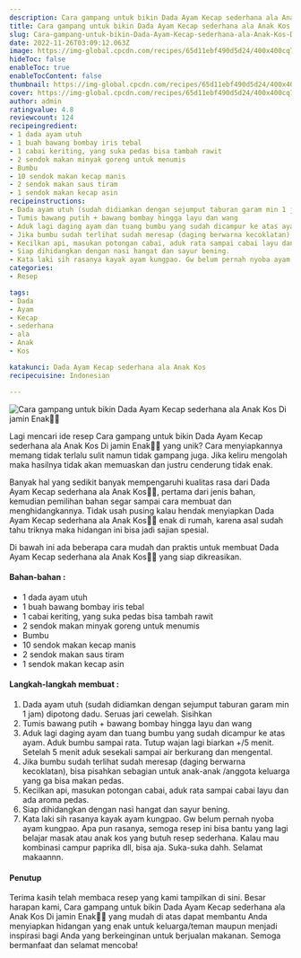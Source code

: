 ```yaml
---
description: Cara gampang untuk bikin Dada Ayam Kecap sederhana ala Anak Kos Di jamin Enak"
title: Cara gampang untuk bikin Dada Ayam Kecap sederhana ala Anak Kos Di jamin Enak
slug: Cara-gampang-untuk-bikin-Dada-Ayam-Kecap-sederhana-ala-Anak-Kos-Di-jamin-Enak
date: 2022-11-26T03:09:12.063Z
image: https://img-global.cpcdn.com/recipes/65d11ebf490d5d24/400x400cq70/photo.jpg
hideToc: false
enableToc: true
enableTocContent: false
thumbnail: https://img-global.cpcdn.com/recipes/65d11ebf490d5d24/400x400cq70/photo.jpg
cover: https://img-global.cpcdn.com/recipes/65d11ebf490d5d24/400x400cq70/photo.jpg
author: admin
ratingvalue: 4.8
reviewcount: 124
recipeingredient:
- 1 dada ayam utuh
- 1 buah bawang bombay iris tebal
- 1 cabai keriting, yang suka pedas bisa tambah rawit
- 2 sendok makan minyak goreng untuk menumis
- Bumbu
- 10 sendok makan kecap manis
- 2 sendok makan saus tiram
- 1 sendok makan kecap asin
recipeinstructions:
- Dada ayam utuh (sudah didiamkan dengan sejumput taburan garam min 1 jam) dipotong dadu. Seruas jari cewelah. Sisihkan
- Tumis bawang putih + bawang bombay hingga layu dan wang
- Aduk lagi daging ayam dan tuang bumbu yang sudah dicampur ke atas ayam. Aduk bumbu sampai rata. Tutup wajan lagi biarkan +/5 menit. Setelah 5 menit aduk sesekali sampai air berkurang dan mengental.
- Jika bumbu sudah terlihat sudah meresap (daging berwarna kecoklatan), bisa pisahkan sebagian untuk anak-anak /anggota keluarga yang ga bisa makan pedas.
- Kecilkan api, masukan potongan cabai, aduk rata sampai cabai layu dan ada aroma pedas.
- Siap dihidangkan dengan nasi hangat dan sayur bening.
- Kata laki sih rasanya kayak ayam kungpao. Gw belum pernah nyoba ayam kungpao. Apa pun rasanya, semoga resep ini bisa bantu yang lagi belajar masak atau anak kos yang butuh resep sederhana. Kalau mau kombinasi campur paprika dll, bisa aja. Suka-suka dahh. Selamat makaannn.
categories:
- Resep

tags:
- Dada
- Ayam
- Kecap
- sederhana
- ala
- Anak
- Kos

katakunci: Dada Ayam Kecap sederhana ala Anak Kos
recipecuisine: Indonesian

---
```


![Cara gampang untuk bikin Dada Ayam Kecap sederhana ala Anak Kos Di jamin Enak👩‍🍳](https://img-global.cpcdn.com/recipes/65d11ebf490d5d24/400x400cq70/photo.jpg)

Lagi mencari ide resep Cara gampang untuk bikin Dada Ayam Kecap sederhana ala Anak Kos Di jamin Enak👩‍🍳 yang unik? Cara menyiapkannya memang tidak terlalu sulit namun tidak gampang juga. Jika keliru mengolah maka hasilnya tidak akan memuaskan dan justru cenderung tidak enak.

Banyak hal yang sedikit banyak mempengaruhi kualitas rasa dari Dada Ayam Kecap sederhana ala Anak Kos👩‍🍳, pertama dari jenis bahan, kemudian pemilihan bahan segar sampai cara membuat dan menghidangkannya. Tidak usah pusing kalau hendak menyiapkan Dada Ayam Kecap sederhana ala Anak Kos👩‍🍳 enak di rumah, karena asal sudah tahu triknya maka hidangan ini bisa jadi sajian spesial.

Di bawah ini ada beberapa cara mudah dan praktis untuk membuat Dada Ayam Kecap sederhana ala Anak Kos👩‍🍳 yang siap dikreasikan.

<!--inarticleads1-->

#### Bahan-bahan :

- 1 dada ayam utuh
- 1 buah bawang bombay iris tebal
- 1 cabai keriting, yang suka pedas bisa tambah rawit
- 2 sendok makan minyak goreng untuk menumis
- Bumbu
- 10 sendok makan kecap manis
- 2 sendok makan saus tiram
- 1 sendok makan kecap asin

<!--inarticleads2-->

#### Langkah-langkah membuat :

1. Dada ayam utuh (sudah didiamkan dengan sejumput taburan garam min 1 jam) dipotong dadu. Seruas jari cewelah. Sisihkan
1. Tumis bawang putih + bawang bombay hingga layu dan wang
1. Aduk lagi daging ayam dan tuang bumbu yang sudah dicampur ke atas ayam. Aduk bumbu sampai rata. Tutup wajan lagi biarkan +/5 menit. Setelah 5 menit aduk sesekali sampai air berkurang dan mengental.
1. Jika bumbu sudah terlihat sudah meresap (daging berwarna kecoklatan), bisa pisahkan sebagian untuk anak-anak /anggota keluarga yang ga bisa makan pedas.
1. Kecilkan api, masukan potongan cabai, aduk rata sampai cabai layu dan ada aroma pedas.
1. Siap dihidangkan dengan nasi hangat dan sayur bening.
1. Kata laki sih rasanya kayak ayam kungpao. Gw belum pernah nyoba ayam kungpao. Apa pun rasanya, semoga resep ini bisa bantu yang lagi belajar masak atau anak kos yang butuh resep sederhana. Kalau mau kombinasi campur paprika dll, bisa aja. Suka-suka dahh. Selamat makaannn.

#### Penutup

Terima kasih telah membaca resep yang kami tampilkan di sini. Besar harapan kami, Cara gampang untuk bikin Dada Ayam Kecap sederhana ala Anak Kos Di jamin Enak👩‍🍳 yang mudah di atas dapat membantu Anda menyiapkan hidangan yang enak untuk keluarga/teman maupun menjadi inspirasi bagi Anda yang berkeinginan untuk berjualan makanan. Semoga bermanfaat dan selamat mencoba!